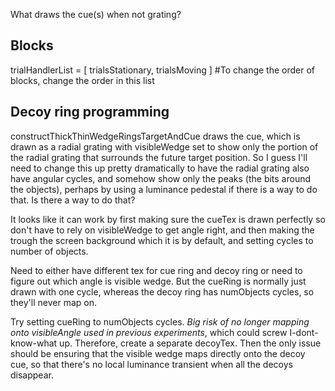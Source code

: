 What draws the cue(s) when not grating?

## Blocks

trialHandlerList = [ trialsStationary, trialsMoving ] #To change the order of blocks, change the order in this list

## Decoy ring programming

constructThickThinWedgeRingsTargetAndCue draws the cue, which is drawn as a radial grating with visibleWedge set to show only the portion of the radial grating that surrounds the future target position.
So I guess I'll need to change this up pretty dramatically to have the radial grating also have angular cycles, and somehow show only the peaks (the bits around the objects), perhaps by using a luminance pedestal if there is a way to do that. Is there a way to do that?

It looks like it can work by first making sure the cueTex is drawn perfectly so don't have to rely on visibleWedge to get angle right, and then making the trough the screen background which it is by default, and setting cycles to number of objects.

Need to either have different tex for cue ring and decoy ring or need to figure out which angle is visible wedge.  But the cueRing is normally just drawn with one cycle, whereas the decoy ring has numObjects cycles, so they'll never map on. 

Try setting cueRing to numObjects cycles. *Big risk of no longer mapping onto visibleAngle used in previous experiments*, which could screw I-dont-know-what up. Therefore, create a separate decoyTex. Then the only issue should be ensuring that the visible wedge maps directly onto the decoy cue, so that there's no local luminance transient when all the decoys disappear.